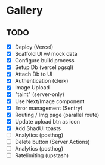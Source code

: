 # Gallery

## TODO

- [x] Deploy (Vercel)
- [x] Scaffold UI w/ mock data
- [x] Configure build process
- [x] Setup Db (vercel pgsql)
- [x] Attach Db to UI
- [x] Authentication (clerk)
- [x] Image Upload
- [x] "taint" (server-only)
- [x] Use Next/Image component
- [x] Error management (Sentry)
- [x] Routing / Img page (parallel route)
- [x] Update upload btn as icon
- [x] Add ShadUI toasts
- [ ] Analytics (posthog)
- [ ] Delete button (Server Actions)
- [ ] Analytics (posthog)
- [ ] Ratelimiting (upstash)
